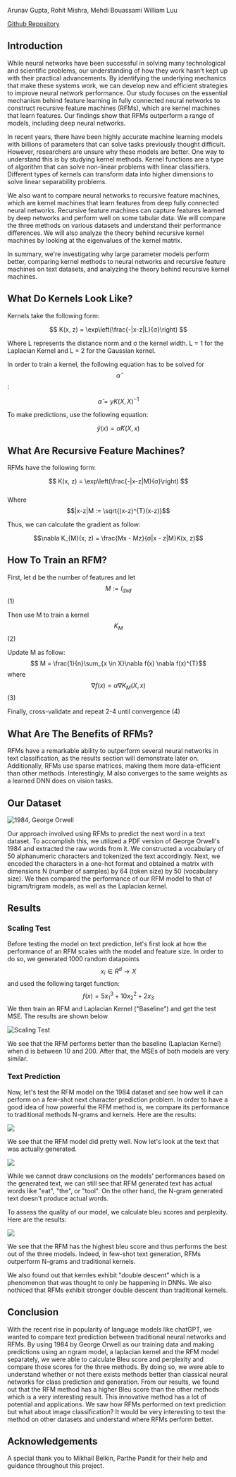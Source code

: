 
Arunav Gupta, Rohit Mishra, Mehdi Bouassami William Luu

[Github Repository](https://github.com/agupta01/ml-theory-capstone)

## Introduction

While neural networks have been successful in solving many technological and scientific problems, our understanding of how they work hasn't kept up with their practical advancements. By identifying the underlying mechanics that make these systems work, we can develop new and efficient strategies to improve neural network performance. Our study focuses on the essential mechanism behind feature learning in fully connected neural networks to construct recursive feature machines (RFMs), which are kernel machines that learn features. Our findings show that RFMs outperform a range of models, including deep neural networks.

In recent years, there have been highly accurate machine learning models with billions of parameters that can solve tasks previously thought difficult. However, researchers are unsure why these models are better. One way to understand this is by studying kernel methods. Kernel functions are a type of algorithm that can solve non-linear problems with linear classifiers. Different types of kernels can transform data into higher dimensions to solve linear separability problems.

We also want to compare neural networks to recursive feature machines, which are kernel machines that learn features from deep fully connected neural networks. Recursive feature machines can capture features learned by deep networks and perform well on some tabular data. We will compare the three methods on various datasets and understand their performance differences. We will also analyze the theory behind recursive kernel machines by looking at the eigenvalues of the kernel matrix.

In summary, we're investigating why large parameter models perform better, comparing kernel methods to neural networks and recursive feature machines on text datasets, and analyzing the theory behind recursive kernel machines.

## What Do Kernels Look Like?

Kernels take the following form: 

$$
K(x, z) = \exp\left(\frac{-|x-z|L}{σ}\right)
$$


Where L represents the distance norm and σ the kernel width.
L = 1 for the Laplacian Kernel and L = 2 for the Gaussian kernel.

In order to train a kernel, the following equation has to be solved for $$\hat{\alpha}$$:

$$\hat{\alpha} = yK(X, X)^{-1}$$

To make predictions, use the following equation:

$$\hat{y}(x) = \hat{\alpha}K(X, x)$$

## What Are Recursive Feature Machines?

RFMs have the following form:

$$
K(x, z) = \exp\left(\frac{-|x-z|M}{σ}\right)
$$       
Where $$|x-z|M := \sqrt{(x-z)^{T}(x-z)}$$

Thus, we can calculate the gradient as follow: 

 $$\nabla K_{M}(x, z) = \frac{Mx - Mz}{σ|x - z|M}K(x, z)$$

## How To Train an RFM?

First, let d be the number of features and let $$M := I_{dxd}$$ (1)

Then use M to train a kernel $$K_{M}$$ (2)

Update M as follow: $$ M = \frac{1}{n}\sum_{x \in X}\nabla f(x) \nabla f(x)^{T}$$ where $$ \nabla f(x) = \alpha \nabla K_{M}(X, x) $$ (3)

Finally, cross-validate and repeat 2-4 until convergence (4)

## What Are The Benefits of RFMs?

RFMs have a remarkable ability to outperform several neural networks in text classification, as the results section will demonstrate later on. Additionally, RFMs use sparse matrices, making them more data-efficient than other methods. Interestingly, M also converges to the same weights as a learned DNN does on vision tasks.

## Our Dataset

![1984, George Orwell](/assets/images/1984_cover.jpg)

Our approach involved using RFMs to predict the next word in a text dataset. To accomplish this, we utilized a PDF version of George Orwell's 1984 and extracted the raw words from it. We constructed a vocabulary of 50 alphanumeric characters and tokenized the text accordingly. Next, we encoded the characters in a one-hot format and obtained a matrix with dimensions N (number of samples) by 64 (token size) by 50 (vocabulary size). We then compared the performance of our RFM model to that of bigram/trigram models, as well as the Laplacian kernel.

## Results 

### Scaling Test

Before testing the model on text prediction, let's first look at how the performance of an RFM scales with the model and feature size. 
In order to do so, we generated 1000 random datapoints $$x_{i} \in R^{d} \rightarrow X $$ and used the following target function:
$$f(x) = 5x_1^3 + 10x_2^2 + 2x_3$$
We then train an RFM and Laplacian Kernel ("Baseline") and get the test MSE. The results are shown below

![Scaling Test](/assets/images/scaling_plot_test_with_baseline.png)

We see that the RFM performs better than the baseline (Laplacian Kernel) when d is between 10 and 200. After that, the MSEs of both models are very similar.

### Text Prediction

Now, let's test the RFM model on the 1984 dataset and see how well it can perform on a few-shot next character prediction problem. In order to have a good idea of how powerful the RFM method is, we compare its performance to traditional methods N-grams and kernels. Here are the results:

![](/assets/images/output.png)

We see that the RFM model did pretty well. Now let's look at the text that was actually generated.

![](/assets/images/text.png)

While we cannot draw conclusions on the models' performances based on the generated text, we can still see that RFM generated text has actual words like "eat", "the", or "tool". On the other hand, the N-gram generated text doesn't produce actual words.

To assess the quality of our model, we calculate bleu scores and perplexity.
Here are the results:

![](/assets/images/results.png)

We see that the RFM has the highest bleu score and thus performs the best out of the three models. Indeed, in few-shot text generation, RFMs outperform N-grams and traditional kernels.

We also found out that kernles exhibit "double descent" which is a phenomenon that was thought to only be happening in DNNs.
We also nothiced that RFMs exhibit stronger double descent than traditional kernels.

## Conclusion

With the recent rise in popularity of language models like chatGPT, we wanted to compare text prediction between traditional neural networks and RFMs. By using 1984 by George Orwell as our training data and making predictions using an ngram model, a laplacian kernel and the RFM model separately, we were able to calculate Bleu score and perplexity and compare those scores for the three methods. By doing so, we were able to understand whether or not there exists methods better than classical neural networks for class prediction and generation. From our results, we found out that the RFM method has a higher Bleu score than the other methods which is a very interesting result. This innovative method has a lot of potential and applications. We saw how RFMs performed on text prediction but what about image classification? It would be very interesting to test the method on other datasets and understand where RFMs perform better. 

## Acknowledgements

A special thank you to Mikhail Belkin, Parthe Pandit for their help and guidance throughout this project.

















